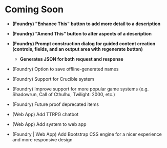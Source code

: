 # Coming Soon

-   **(Foundry) "Enhance This" button to add more detail to a description**
-   **(Foundry) "Amend This" button to alter aspects of a description**
-   **(Foundry) Prompt construction dialog for guided content creation (controls, fields, and an output area with regenerate button)**

    -   **Generates JSON for both request and response**

-   (Foundry) Option to save offline-generated names
-   (Foundry) Support for Crucible system
-   (Foundry) Improve support for more popular game systems (e.g. Shadowrun, Call of Cthulhu, Twilight: 2000, etc.)
-   (Foundry) Future proof deprecated items
-   (Web App) Add TTRPG chatbot
-   (Web App) Add system to web app
-   (Foundry | Web App) Add Bootstrap CSS engine for a nicer experience and more responsive design
